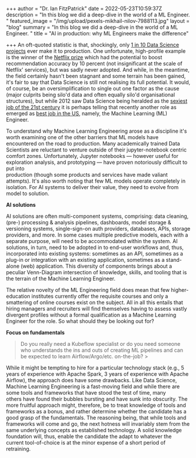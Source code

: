 +++
author = "Dr. Ian FitzPatrick"
date = 2022-05-23T10:59:37Z
description = "In this blog we did a deep-dive in the world of a ML Engineer. "
featured_image = "/img/upload/pexels-mikhail-nilov-7988113.jpg"
layout = "blog"
summary = "In this blog we did a deep-dive in the world of a ML Engineer. "
title = "AI in production: why ML Engineers make the difference"

+++
An oft-quoted statistic is that, shockingly, only [1 in 10 Data Science projects](https://venturebeat.com/2019/07/19/why-do-87-of-data-science-projects-never-make-it-into-production/ "https://venturebeat.com/2019/07/19/why-do-87-of-data-science-projects-never-make-it-into-production/") ever make it to production. One unfortunate, high-profile example is the winner of the [Netflix prize](https://www.wired.com/2012/04/netflix-prize-costs/ "https://www.wired.com/2012/04/netflix-prize-costs/") which had the potential to boost recommendation accuracy by 10 percent (not insignificant at the scale of Netflix' services), but was sadly never adopted. And while, in the meantime, the field certainly hasn't been stagnant and some terrain has been gained, it's fair to say that Data Science is still not realising its full potential. It would, of course, be an oversimplification to single out one factor as the cause (major culprits being silo'd data and often equally silo'd organisational structures), but while 2012 saw Data Science being heralded as the [sexiest job of the 21st century](https://hbr.org/2012/10/data-scientist-the-sexiest-job-of-the-21st-century "https://hbr.org/2012/10/data-scientist-the-sexiest-job-of-the-21st-century") it is perhaps telling that recently another role as emerged as [best job in the US](https://www.forbes.com/sites/louiscolumbus/2019/03/17/machine-learning-engineer-is-the-best-job-in-the-u-s-according-to-indeed/?sh=14324857bb0a "https://www.forbes.com/sites/louiscolumbus/2019/03/17/machine-learning-engineer-is-the-best-job-in-the-u-s-according-to-indeed/?sh=14324857bb0a"), namely, the Machine Learning (ML) Engineer.

To understand why Machine Learning Engineering arose as a discipline it's worth examining one of the other barriers that ML models have encountered on the road to production. Many academically trained Data Scientists are reluctant to venture outside of their jupyter-notebook centric comfort zones. Unfortunately, Jupyter notebooks — however useful for exploration analysis, and prototyping — have proven notoriously difficult to put into  
production (though some products and services have made valiant attempts). It's also worth noting that few ML models operate completely in isolation. For AI systems to deliver their value, they need to evolve from model to solution.

**AI solutions**

AI solutions are often multi-component systems, comprising: data cleaning, (pre-) processing & analysis pipelines, dashboards, model storage & versioning systems, single-sign-on auth providers, databases, APIs, storage providers, and more. In some cases multiple predictive models, each with a separate purpose, will need to be accommodated within the system. AI  
solutions, in turn, need to be adopted in to end-user workflows and, thus, incorporated into existing systems: sometimes as an API, sometimes as a plug-in or integration with an existing application, sometimes as a stand-alone (web) application. This diversity of components brings about a peculiar Venn-Diagram intersection of knowledge, skills, and tooling that is the terrain of the Machine Learning Engineer.

The relative novelty of the ML Engineering field does mean that few higher-education institutes currently offer the requisite courses and only a smattering of online courses exist on the subject. All in all this entails that hiring managers and recruiters will find themselves having to assess vastly divergent profiles without a formal qualification as a Machine Learning Engineer for the role. So what should they be looking out for?

**Focus on fundamentals**

> Do you really need a Kubeflow specialist or do you need someone who understands the ins and outs of creating ML pipelines and can be expected to learn Airflow/Argo/etc. on-the-job? >

While it might be tempting to hire for a particular technology stack (e.g., 5 years of experience with Apache Spark, 3 years of experience with Apache Airflow), the approach does have some drawbacks. Like Data Science, Machine Learning Engineering is a fast-moving field and while there are some tools and frameworks that have stood the test of time, many  
others have found their bubbles bursting and have sunk into obscurity. The more fruitful approach might, therefore, be to treat knowledge of tools and frameworks as a bonus, and rather determine whether the candidate has a good grasp of the fundamentals. The reasoning being, that while tools and frameworks will come and go, the next hotness will invariably stem from the same underlying concepts as established technology. A solid knowledge  
foundation will, thus, enable the candidate the adapt to whatever the current tool-of-choice is at the minor expense of a short period of retraining.